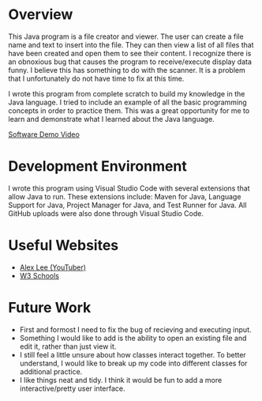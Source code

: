 # Overview

This Java program is a file creator and viewer. The user can create a file name and text to insert into the file. They can then view a list of all files that have been created and open them to see their content. I recognize there is an obnoxious bug that causes the program to receive/execute display data funny. I believe this has something to do with the scanner. It is a problem that I unfortunately do not have time to fix at this time.

I wrote this program from complete scratch to build my knowledge in the Java language. I tried to include an example of all the basic programming concepts in order to practice them. This was a great opportunity for me to learn and demonstrate what I learned about the Java language.

[Software Demo Video](http://youtube.link.goes.here)

# Development Environment

I wrote this program using Visual Studio Code with several extensions that allow Java to run. These extensions include: Maven for Java, Language Support for Java, Project Manager for Java, and Test Runner for Java. All GitHub uploads were also done through Visual Studio Code.

# Useful Websites

- [Alex Lee (YouTuber)](https://www.youtube.com/channel/UC_fFL5jgoCOrwAVoM_fBYwA)
- [W3 Schools](https://www.w3schools.com/java/default.asp)

# Future Work

- First and formost I need to fix the bug of recieving and executing input.
- Something I would like to add is the ability to open an existing file and edit it, rather than just view it.
- I still feel a little unsure about how classes interact together. To better understand, I would like to break up my code into different classes for additional practice.
- I like things neat and tidy. I think it would be fun to add a more interactive/pretty user interface.
